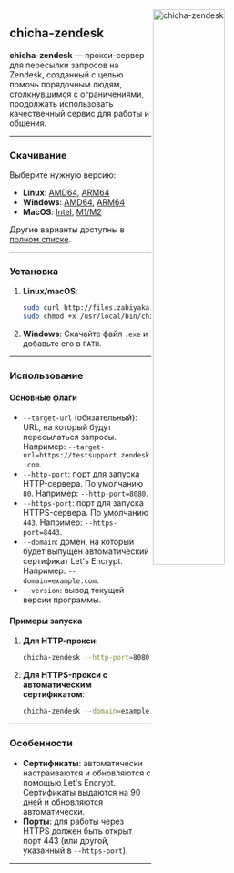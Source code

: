 <img src="https://github.com/matveynator/chicha-zendesk/blob/main/chicha-zendesk.png?raw=true" alt="chicha-zendesk" width="50%" align="right" />

## **chicha-zendesk**

**chicha-zendesk** — прокси-сервер для пересылки запросов на Zendesk, созданный с целью помочь порядочным людям, столкнувшимся с ограничениями, продолжать использовать качественный сервис для работы и общения.

---

### **Скачивание**

Выберите нужную версию:

- **Linux**: [AMD64](http://files.zabiyaka.net/chicha-zendesk/latest/no-gui/linux/amd64/chicha-zendesk), [ARM64](http://files.zabiyaka.net/chicha-zendesk/latest/no-gui/linux/arm64/chicha-zendesk)
- **Windows**: [AMD64](http://files.zabiyaka.net/chicha-zendesk/latest/no-gui/windows/amd64/chicha-zendesk.exe), [ARM64](http://files.zabiyaka.net/chicha-zendesk/latest/no-gui/windows/arm64/chicha-zendesk.exe)
- **MacOS**: [Intel](http://files.zabiyaka.net/chicha-zendesk/latest/no-gui/mac/amd64/chicha-zendesk), [M1/M2](http://files.zabiyaka.net/chicha-zendesk/latest/no-gui/mac/arm64/chicha-zendesk)

Другие варианты доступны в [полном списке](http://files.zabiyaka.net/chicha-zendesk/latest/no-gui).

---

### **Установка**

1. **Linux/macOS**:
   ```bash
   sudo curl http://files.zabiyaka.net/chicha-zendesk/latest/no-gui/linux/amd64/chicha-zendesk > /usr/local/bin/chicha-zendesk; 
   sudo chmod +x /usr/local/bin/chicha-zendesk; chicha-zendesk --version;
   ```

2. **Windows**: 
   Скачайте файл `.exe` и добавьте его в `PATH`.

---

### **Использование**

#### Основные флаги

- `--target-url` (обязательный): URL, на который будут пересылаться запросы. Например: `--target-url=https://testsupport.zendesk.com`.
- `--http-port`: порт для запуска HTTP-сервера. По умолчанию `80`. Например: `--http-port=8080`.
- `--https-port`: порт для запуска HTTPS-сервера. По умолчанию `443`. Например: `--https-port=8443`.
- `--domain`: домен, на который будет выпущен автоматический сертификат Let's Encrypt. Например: `--domain=example.com`.
- `--version`: вывод текущей версии программы.

#### Примеры запуска

1. **Для HTTP-прокси**:
   ```bash
   chicha-zendesk --http-port=8080 --target-url=https://ovmsupport.zendesk.com
   ```

2. **Для HTTPS-прокси с автоматическим сертификатом**:
   ```bash
   chicha-zendesk --domain=example.com --target-url=https://ovmsupport.zendesk.com
   ```

---

### **Особенности**

- **Сертификаты**: автоматически настраиваются и обновляются с помощью Let's Encrypt. Сертификаты выдаются на 90 дней и обновляются автоматически.
- **Порты**: для работы через HTTPS должен быть открыт порт 443 (или другой, указанный в `--https-port`).

---
